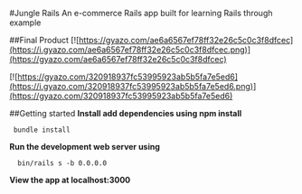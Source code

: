 #Jungle Rails
An e-commerce Rails app built for learning Rails through example 

##Final Product
[![https://gyazo.com/ae6a6567ef78ff32e26c5c0c3f8dfcec](https://i.gyazo.com/ae6a6567ef78ff32e26c5c0c3f8dfcec.png)](https://gyazo.com/ae6a6567ef78ff32e26c5c0c3f8dfcec)

[![https://gyazo.com/320918937fc53995923ab5b5fa7e5ed6](https://i.gyazo.com/320918937fc53995923ab5b5fa7e5ed6.png)](https://gyazo.com/320918937fc53995923ab5b5fa7e5ed6)


##Getting started
**Install add dependencies using npm install**
  

     bundle install

  
**Run the development web server using**

      bin/rails s -b 0.0.0.0
  

**View the app at localhost:3000**


